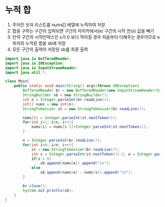 # 누적 합
1. 주어진 숫자 리스트를 nums[] 배열에 누적하여 저장
2. 합을 구하는 구간이 입력되면 구간의 마지막에서(e) 구간의 시작 전(s) 값을 빼기
3. 만약 구간의 시작인덱스인 s가 0 보다 작아질 경우 처음부터 더해주는 경우이므로 e 위치의 누적된 합을 sb에 저장
4. 모든 구간의 출력이 저장된 sb를 최종 출력


```java
import java.io.BufferedReader;
import java.io.IOException;
import java.io.InputStreamReader;
import java.util.*;

class Main{
    public static void main(String[] args)throws IOException{
        BufferedReader br = new BufferedReader(new InputStreamReader(System.in));
        StringBuilder sb = new StringBuilder();
        int n = Integer.parseInt(br.readLine());
        int[] nums = new int[n];
        StringTokenizer st = new StringTokenizer(br.readLine());

        nums[0] = Integer.parseInt(st.nextToken());
        for(int i=1; i<n; i++){
            nums[i] = nums[i-1]+Integer.parseInt(st.nextToken());
        }

        n = Integer.parseInt(br.readLine());
        for(int i=0; i<n; i++){
            st = new StringTokenizer(br.readLine());
            int s = Integer.parseInt(st.nextToken())-2, e = Integer.parseInt(st.nextToken())-1;
            if(s < 0)
                sb.append(nums[e]).append("\n");
            else
                sb.append(nums[e] - nums[s]).append("\n");
        }

        br.close();
        System.out.println(sb);
    }
}
```
